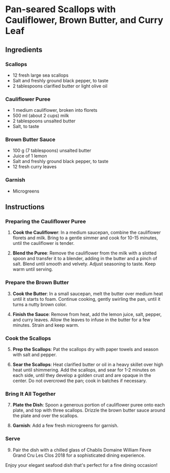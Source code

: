 # Pan-seared Scallops with Cauliflower, Brown Butter, and Curry Leaf

## Ingredients

### Scallops
- 12 fresh large sea scallops
- Salt and freshly ground black pepper, to taste
- 2 tablespoons clarified butter or light olive oil

### Cauliflower Puree
- 1 medium cauliflower, broken into florets
- 500 ml (about 2 cups) milk
- 2 tablespoons unsalted butter
- Salt, to taste

### Brown Butter Sauce
- 100 g (7 tablespoons) unsalted butter
- Juice of 1 lemon
- Salt and freshly ground black pepper, to taste
- 12 fresh curry leaves

### Garnish
- Microgreens

## Instructions

### Preparing the Cauliflower Puree
1. **Cook the Cauliflower**: In a medium saucepan, combine the cauliflower florets and milk. Bring to a gentle simmer and cook for 10-15 minutes, until the cauliflower is tender.

2. **Blend the Puree**: Remove the cauliflower from the milk with a slotted spoon and transfer it to a blender, adding in the butter and a pinch of salt. Blend until smooth and velvety. Adjust seasoning to taste. Keep warm until serving.

### Prepare the Brown Butter
3. **Cook the Butter**: In a small saucepan, melt the butter over medium heat until it starts to foam. Continue cooking, gently swirling the pan, until it turns a nutty brown color.

4. **Finish the Sauce**: Remove from heat, add the lemon juice, salt, pepper, and curry leaves. Allow the leaves to infuse in the butter for a few minutes. Strain and keep warm.

### Cook the Scallops
5. **Prep the Scallops**: Pat the scallops dry with paper towels and season with salt and pepper.

6. **Sear the Scallops**: Heat clarified butter or oil in a heavy skillet over high heat until shimmering. Add the scallops, and sear for 1-2 minutes on each side, until they develop a golden crust and are opaque in the center. Do not overcrowd the pan; cook in batches if necessary.

### Bring It All Together
7. **Plate the Dish**: Spoon a generous portion of cauliflower puree onto each plate, and top with three scallops. Drizzle the brown butter sauce around the plate and over the scallops.

8. **Garnish**: Add a few fresh microgreens for garnish.

### Serve
9. Pair the dish with a chilled glass of Chablis Domaine William Fèvre Grand Cru Les Clos 2018 for a sophisticated dining experience.

Enjoy your elegant seafood dish that's perfect for a fine dining occasion!